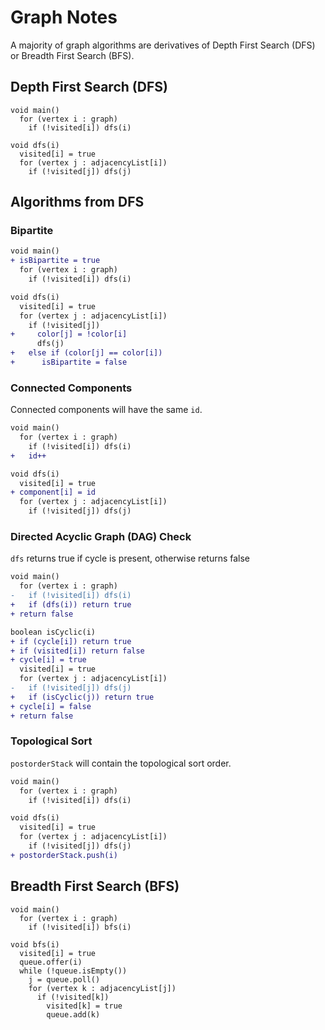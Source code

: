 # Graph Notes
A majority of graph algorithms are derivatives of Depth First Search (DFS) or Breadth First Search (BFS).
## Depth First Search (DFS)
```
void main()
  for (vertex i : graph)
    if (!visited[i]) dfs(i)

void dfs(i)
  visited[i] = true
  for (vertex j : adjacencyList[i])
    if (!visited[j]) dfs(j)
```
## Algorithms from DFS
### Bipartite
``` diff
void main()
+ isBipartite = true
  for (vertex i : graph)
    if (!visited[i]) dfs(i)

void dfs(i)
  visited[i] = true
  for (vertex j : adjacencyList[i])
    if (!visited[j])
+     color[j] = !color[i]
      dfs(j)
+   else if (color[j] == color[i])
+      isBipartite = false
```
### Connected Components
Connected components will have the same `id`.
``` diff
void main()
  for (vertex i : graph)
    if (!visited[i]) dfs(i)
+   id++

void dfs(i)
  visited[i] = true
+ component[i] = id
  for (vertex j : adjacencyList[i])
    if (!visited[j]) dfs(j)
```
### Directed Acyclic Graph (DAG) Check
`dfs` returns true if cycle is present, otherwise returns false
``` diff
void main()
  for (vertex i : graph)
-   if (!visited[i]) dfs(i)
+   if (dfs(i)) return true
+ return false

boolean isCyclic(i)
+ if (cycle[i]) return true
+ if (visited[i]) return false
+ cycle[i] = true
  visited[i] = true
  for (vertex j : adjacencyList[i])
-   if (!visited[j]) dfs(j)
+   if (isCyclic(j)) return true
+ cycle[i] = false
+ return false
```
### Topological Sort
`postorderStack` will contain the topological sort order.
``` diff
void main()
  for (vertex i : graph)
    if (!visited[i]) dfs(i)

void dfs(i)
  visited[i] = true
  for (vertex j : adjacencyList[i])
    if (!visited[j]) dfs(j)
+ postorderStack.push(i)
```
## Breadth First Search (BFS)
```
void main()
  for (vertex i : graph)
    if (!visited[i]) bfs(i)

void bfs(i)
  visited[i] = true
  queue.offer(i)
  while (!queue.isEmpty())
    j = queue.poll()
    for (vertex k : adjacencyList[j])
      if (!visited[k])
        visited[k] = true
        queue.add(k)
```
